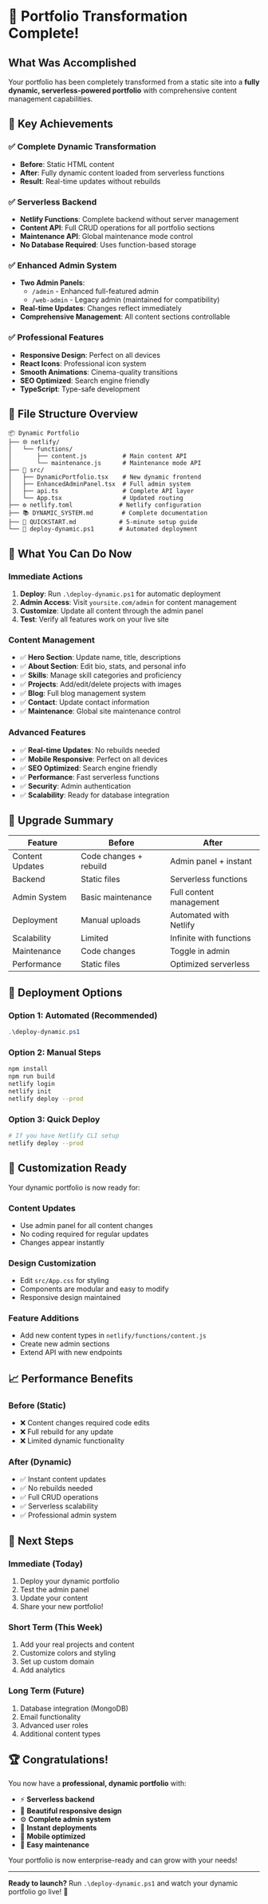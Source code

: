 # 🎉 Portfolio Transformation Complete!

## What Was Accomplished

Your portfolio has been completely transformed from a static site into a **fully dynamic, serverless-powered portfolio** with comprehensive content management capabilities.

## 🚀 Key Achievements

### ✅ Complete Dynamic Transformation
- **Before**: Static HTML content
- **After**: Fully dynamic content loaded from serverless functions
- **Result**: Real-time updates without rebuilds

### ✅ Serverless Backend
- **Netlify Functions**: Complete backend without server management
- **Content API**: Full CRUD operations for all portfolio sections
- **Maintenance API**: Global maintenance mode control
- **No Database Required**: Uses function-based storage

### ✅ Enhanced Admin System
- **Two Admin Panels**: 
  - `/admin` - Enhanced full-featured admin
  - `/web-admin` - Legacy admin (maintained for compatibility)
- **Real-time Updates**: Changes reflect immediately
- **Comprehensive Management**: All content sections controllable

### ✅ Professional Features
- **Responsive Design**: Perfect on all devices
- **React Icons**: Professional icon system
- **Smooth Animations**: Cinema-quality transitions
- **SEO Optimized**: Search engine friendly
- **TypeScript**: Type-safe development

## 📁 File Structure Overview

```
📦 Dynamic Portfolio
├── 🌐 netlify/
│   └── functions/
│       ├── content.js          # Main content API
│       └── maintenance.js      # Maintenance mode API
├── 🎨 src/
│   ├── DynamicPortfolio.tsx    # New dynamic frontend
│   ├── EnhancedAdminPanel.tsx  # Full admin system
│   ├── api.ts                  # Complete API layer
│   └── App.tsx                 # Updated routing
├── ⚙️ netlify.toml             # Netlify configuration
├── 📚 DYNAMIC_SYSTEM.md        # Complete documentation
├── 🚀 QUICKSTART.md            # 5-minute setup guide
└── 🔧 deploy-dynamic.ps1       # Automated deployment
```

## 🎯 What You Can Do Now

### Immediate Actions
1. **Deploy**: Run `.\deploy-dynamic.ps1` for automatic deployment
2. **Admin Access**: Visit `yoursite.com/admin` for content management
3. **Customize**: Update all content through the admin panel
4. **Test**: Verify all features work on your live site

### Content Management
- ✅ **Hero Section**: Update name, title, descriptions
- ✅ **About Section**: Edit bio, stats, and personal info
- ✅ **Skills**: Manage skill categories and proficiency
- ✅ **Projects**: Add/edit/delete projects with images
- ✅ **Blog**: Full blog management system
- ✅ **Contact**: Update contact information
- ✅ **Maintenance**: Global site maintenance control

### Advanced Features
- ✅ **Real-time Updates**: No rebuilds needed
- ✅ **Mobile Responsive**: Perfect on all devices
- ✅ **SEO Optimized**: Search engine friendly
- ✅ **Performance**: Fast serverless functions
- ✅ **Security**: Admin authentication
- ✅ **Scalability**: Ready for database integration

## 🔄 Upgrade Summary

| Feature | Before | After |
|---------|--------|-------|
| Content Updates | Code changes + rebuild | Admin panel + instant |
| Backend | Static files | Serverless functions |
| Admin System | Basic maintenance | Full content management |
| Deployment | Manual uploads | Automated with Netlify |
| Scalability | Limited | Infinite with functions |
| Maintenance | Code changes | Toggle in admin |
| Performance | Static files | Optimized serverless |

## 🚀 Deployment Options

### Option 1: Automated (Recommended)
```powershell
.\deploy-dynamic.ps1
```

### Option 2: Manual Steps
```bash
npm install
npm run build
netlify login
netlify init
netlify deploy --prod
```

### Option 3: Quick Deploy
```bash
# If you have Netlify CLI setup
netlify deploy --prod
```

## 🎨 Customization Ready

Your dynamic portfolio is now ready for:

### Content Updates
- Use admin panel for all content changes
- No coding required for regular updates
- Changes appear instantly

### Design Customization
- Edit `src/App.css` for styling
- Components are modular and easy to modify
- Responsive design maintained

### Feature Additions
- Add new content types in `netlify/functions/content.js`
- Create new admin sections
- Extend API with new endpoints

## 📈 Performance Benefits

### Before (Static)
- ❌ Content changes required code edits
- ❌ Full rebuild for any update
- ❌ Limited dynamic functionality

### After (Dynamic)
- ✅ Instant content updates
- ✅ No rebuilds needed
- ✅ Full CRUD operations
- ✅ Serverless scalability
- ✅ Professional admin system

## 🎯 Next Steps

### Immediate (Today)
1. Deploy your dynamic portfolio
2. Test the admin panel
3. Update your content
4. Share your new portfolio!

### Short Term (This Week)
1. Add your real projects and content
2. Customize colors and styling
3. Set up custom domain
4. Add analytics

### Long Term (Future)
1. Database integration (MongoDB)
2. Email functionality
3. Advanced user roles
4. Additional content types

## 🏆 Congratulations!

You now have a **professional, dynamic portfolio** with:
- ⚡ **Serverless backend**
- 🎨 **Beautiful responsive design**
- ⚙️ **Complete admin system**
- 🚀 **Instant deployments**
- 📱 **Mobile optimized**
- 🔧 **Easy maintenance**

Your portfolio is now enterprise-ready and can grow with your needs!

---

**Ready to launch?** Run `.\deploy-dynamic.ps1` and watch your dynamic portfolio go live! 🚀

